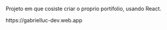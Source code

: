  <div>
  <p>Projeto em que cosiste criar o proprio portifolio, usando React.</p>
  <p>https://gabrielluc-dev.web.app</p>
 </div>
